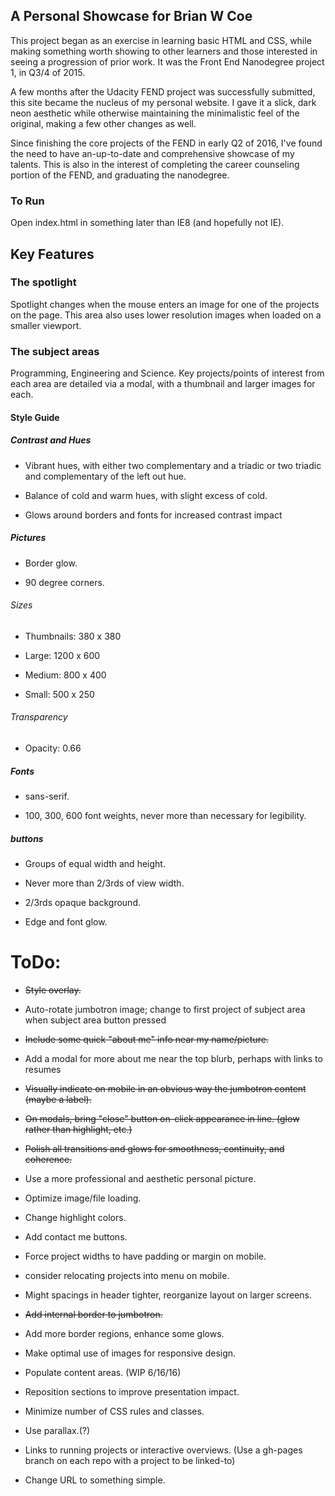 ## A Personal Showcase for Brian W Coe

This project began as an exercise in learning basic HTML and CSS, while making something worth showing to other learners and those interested in seeing a progression of prior work. It was the Front End Nanodegree project 1, in Q3/4 of 2015.

A few months after the Udacity FEND project was successfully submitted, this site became the nucleus of my personal website. I gave it a slick, dark neon aesthetic while otherwise maintaining the minimalistic feel of the original, making a few other changes as well.

Since finishing the core projects of the FEND in early Q2 of 2016, I've found the need to have an-up-to-date and comprehensive showcase of my talents. This is also in the interest of completing the career counseling portion of the FEND, and graduating the nanodegree.

### To Run

Open index.html in something later than IE8 (and hopefully not IE).

## Key Features

### The spotlight

Spotlight changes when the mouse enters an image for one of the projects on the page. This area also uses lower resolution images when loaded on a smaller viewport.

### The subject areas

Programming, Engineering and Science. Key projects/points of interest from each area are detailed via a modal, with a thumbnail and larger images for each.

#### Style Guide

##### Contrast and Hues

- Vibrant hues, with either two complementary and a triadic or two triadic and complementary of the left out hue.

- Balance of cold and warm hues, with slight excess of cold.

- Glows around borders and fonts for increased contrast impact

##### Pictures

- Border glow.

- 90 degree corners.

###### Sizes

- Thumbnails: 380 x 380

- Large: 1200 x 600

- Medium: 800 x 400

- Small: 500 x 250

###### Transparency

- Opacity: 0.66

##### Fonts

- sans-serif.

- 100, 300, 600 font weights, never more than necessary for legibility.

##### buttons

- Groups of equal width and height.

- Never more than 2/3rds of view width.

- 2/3rds opaque background.

- Edge and font glow.

# ToDo:

- ~~Style overlay.~~

- Auto-rotate jumbotron image; change to first project of subject area when subject area button pressed

- ~~Include some quick "about me" info near my name/picture.~~

- Add a modal for more about me near the top blurb, perhaps with links to resumes

- ~~Visually indicate on mobile in an obvious way the jumbotron content (maybe a label).~~

- ~~On modals, bring "close" button on-click appearance in line. (glow rather than highlight, etc.)~~

- ~~Polish all transitions and glows for smoothness, continuity, and coherence.~~

- Use a more professional and aesthetic personal picture.

- Optimize image/file loading.

- Change highlight colors.

- Add contact me buttons.

- Force project widths to have padding or margin on mobile.

- consider relocating projects into menu on mobile.

- Might spacings in header tighter, reorganize layout on larger screens.

- ~~Add internal border to jumbotron.~~

- Add more border regions, enhance some glows.

- Make optimal use of images for responsive design.

- Populate content areas. (WIP 6/16/16)

- Reposition sections to improve presentation impact.

- Minimize number of CSS rules and classes.

- Use parallax.(?)

- Links to running projects or interactive overviews. (Use a gh-pages branch on each repo with a project to be linked-to)

- Change URL to something simple.
